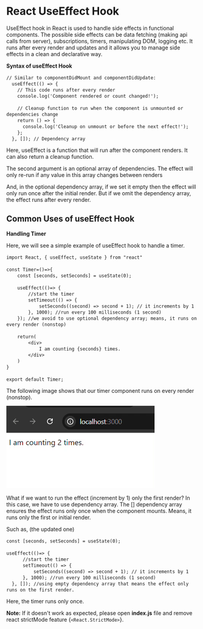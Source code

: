 # React UseEffect Hook

UseEffect hook in React is used to handle side effects in functional components. The possible side effects can be data fetching (making api calls from server), subscriptions, timers, manipulating DOM, logging etc. It runs after every render and updates and it allows you to manage side effects in a clean and declarative way.

**Syntax of useEffect Hook**

```
// Similar to componentDidMount and componentDidUpdate:
  useEffect(() => {
    // This code runs after every render
    console.log('Component rendered or count changed!');

    // Cleanup function to run when the component is unmounted or dependencies change
    return () => {
      console.log('Cleanup on unmount or before the next effect!');
    };
  }, []); // Dependency array
```

Here, useEffect is a function that will run after the component renders. It can also return a cleanup function.

The second argument is an optional array of dependencies. The effect will only re-run if any value in this array changes between renders

And, in the optional dependency array, if we set it empty then the effect will only run once after the initial render. But if we omit the dependency array, the effect runs after every render.

## Common Uses of useEffect Hook

**Handling Timer**

Here, we will see a simple example of useEffect hook to handle a timer.

```
import React, { useEffect, useState } from "react"

const Timer=()=>{
    const [seconds, setSeconds] = useState(0);

    useEffect(()=> {
        //start the timer
        setTimeout(() => {
            setSeconds((second) => second + 1); // it increments by 1
        }, 1000); //run every 100 milliseconds (1 second)
    }); //we avoid to use optional dependency array; means, it runs on every render (nonstop)

    return(
        <div>
            I am counting {seconds} times.
        </div>
    )
}

export default Timer;
```

The following image shows that our timer component runs on every render (nonstop). 

![counter,gif](counter.gif)

What if we want to run the effect (increment by 1) only the first render? In this case, we have to use dependency array. The [] dependency array ensures the effect runs only once when the component mounts. Means, it runs only the first or initial render.

Such as, (the updated one)

```
const [seconds, setSeconds] = useState(0);

useEffect(()=> {
      //start the timer
      setTimeout(() => {
          setSeconds((second) => second + 1); // it increments by 1
      }, 1000); //run every 100 milliseconds (1 second)
  }, []); //using empty dependency array that means the effect only runs on the first render.
```

Here, the timer runs only once.

**Note:** If it doesn't work as expected, please open **index.js** file and remove react strictMode feature {`<React.StrictMode>`}.


